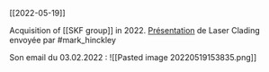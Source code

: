 [[2022-05-19]]

Acquisition of [[SKF group]] in 2022.
[Présentation](file:///C%3A%5CUsers%5CBOUCULAT%5COneDrive%20-%20SKF%5CDocuments%5C2022%5CRecu%5CMark%20Hinckley%5CLaser%20Cladding%5CLC%20opportunity%20Brgs%20and%20others%203%20feb%202022%20-%20presnted%20format.pdf) de Laser Clading envoyée par #mark_hinckley 

Son email du 03.02.2022 :
![[Pasted image 20220519153835.png]]